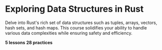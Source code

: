 # Exploring Data Structures in Rust

Delve into Rust's rich set of data structures such as tuples, arrays, vectors, hash sets, and hash maps. This course solidifies your ability to handle various data complexities while ensuring safety and efficiency.

**5 lessons**
**28 practices**
